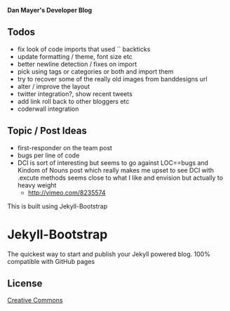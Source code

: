 __Dan Mayer's Developer Blog__

## Todos

* fix look of code imports that used `` backticks
* update formatting / theme, font size etc
* better newline detection / fixes on import
* pick using tags or categories or both and import them
* try to recover some of the really old images from banddesigns url
* alter / improve the layout
* twitter integration?, show recent tweets
* add link roll back to other bloggers etc
* coderwall integration

## Topic / Post Ideas

* first-responder on the team post
* bugs per line of code
* DCI is sort of interesting but seems to go against LOC==bugs and Kindom of Nouns post which really makes me upset to see DCI with .excute methods seems close to what I like and envision but actually to heavy weight
  * http://vimeo.com/8235574 


This is built using Jekyll-Bootstrap

# Jekyll-Bootstrap
The quickest way to start and publish your Jekyll powered blog. 100% compatible with GitHub pages

## License

[Creative Commons](http://creativecommons.org/licenses/by-nc-sa/3.0/)
